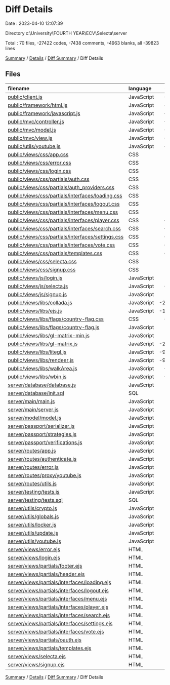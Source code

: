 # Diff Details

Date : 2023-04-10 12:07:39

Directory c:\\University\\FOURTH YEAR\\ECV\\Selecta\\server

Total : 70 files,  -27422 codes, -7438 comments, -4963 blanks, all -39823 lines

[Summary](results.md) / [Details](details.md) / [Diff Summary](diff.md) / Diff Details

## Files
| filename | language | code | comment | blank | total |
| :--- | :--- | ---: | ---: | ---: | ---: |
| [public/client.js](/public/client.js) | JavaScript | -214 | -73 | -58 | -345 |
| [public/framework/html.js](/public/framework/html.js) | JavaScript | -162 | -115 | -48 | -325 |
| [public/framework/javascript.js](/public/framework/javascript.js) | JavaScript | -409 | -67 | -122 | -598 |
| [public/mvc/controller.js](/public/mvc/controller.js) | JavaScript | -296 | -70 | -81 | -447 |
| [public/mvc/model.js](/public/mvc/model.js) | JavaScript | -164 | -47 | -51 | -262 |
| [public/mvc/view.js](/public/mvc/view.js) | JavaScript | -217 | -72 | -77 | -366 |
| [public/utils/youtube.js](/public/utils/youtube.js) | JavaScript | -317 | -41 | -47 | -405 |
| [public/views/css/app.css](/public/views/css/app.css) | CSS | -52 | -4 | -10 | -66 |
| [public/views/css/error.css](/public/views/css/error.css) | CSS | -53 | 0 | -8 | -61 |
| [public/views/css/login.css](/public/views/css/login.css) | CSS | -40 | -1 | -5 | -46 |
| [public/views/css/partials/auth.css](/public/views/css/partials/auth.css) | CSS | -87 | -3 | -12 | -102 |
| [public/views/css/partials/auth_providers.css](/public/views/css/partials/auth_providers.css) | CSS | -52 | -1 | -9 | -62 |
| [public/views/css/partials/interfaces/loading.css](/public/views/css/partials/interfaces/loading.css) | CSS | -46 | -1 | -6 | -53 |
| [public/views/css/partials/interfaces/logout.css](/public/views/css/partials/interfaces/logout.css) | CSS | -30 | -1 | -3 | -34 |
| [public/views/css/partials/interfaces/menu.css](/public/views/css/partials/interfaces/menu.css) | CSS | -31 | -1 | -5 | -37 |
| [public/views/css/partials/interfaces/player.css](/public/views/css/partials/interfaces/player.css) | CSS | -174 | -4 | -27 | -205 |
| [public/views/css/partials/interfaces/search.css](/public/views/css/partials/interfaces/search.css) | CSS | -145 | -1 | -19 | -165 |
| [public/views/css/partials/interfaces/settings.css](/public/views/css/partials/interfaces/settings.css) | CSS | -153 | -6 | -25 | -184 |
| [public/views/css/partials/interfaces/vote.css](/public/views/css/partials/interfaces/vote.css) | CSS | -145 | -1 | -19 | -165 |
| [public/views/css/partials/templates.css](/public/views/css/partials/templates.css) | CSS | -273 | -9 | -57 | -339 |
| [public/views/css/selecta.css](/public/views/css/selecta.css) | CSS | -89 | -4 | -12 | -105 |
| [public/views/css/signup.css](/public/views/css/signup.css) | CSS | -40 | -1 | -5 | -46 |
| [public/views/js/login.js](/public/views/js/login.js) | JavaScript | -15 | -2 | -5 | -22 |
| [public/views/js/selecta.js](/public/views/js/selecta.js) | JavaScript | -515 | -174 | -166 | -855 |
| [public/views/js/signup.js](/public/views/js/signup.js) | JavaScript | -17 | -2 | -5 | -24 |
| [public/views/libs/collada.js](/public/views/libs/collada.js) | JavaScript | -2,387 | -259 | -466 | -3,112 |
| [public/views/libs/ejs.js](/public/views/libs/ejs.js) | JavaScript | -1,052 | -499 | -170 | -1,721 |
| [public/views/libs/flags/country-flag.css](/public/views/libs/flags/country-flag.css) | CSS | -725 | -3 | -241 | -969 |
| [public/views/libs/flags/country-flag.js](/public/views/libs/flags/country-flag.js) | JavaScript | -88 | -74 | -22 | -184 |
| [public/views/libs/gl-matrix-min.js](/public/views/libs/gl-matrix-min.js) | JavaScript | -1 | -27 | 0 | -28 |
| [public/views/libs/gl-matrix.js](/public/views/libs/gl-matrix.js) | JavaScript | -2,079 | -1,819 | -418 | -4,316 |
| [public/views/libs/litegl.js](/public/views/libs/litegl.js) | JavaScript | -9,863 | -2,997 | -1,792 | -14,652 |
| [public/views/libs/rendeer.js](/public/views/libs/rendeer.js) | JavaScript | -9,877 | -1,540 | -1,700 | -13,117 |
| [public/views/libs/walkArea.js](/public/views/libs/walkArea.js) | JavaScript | -129 | -6 | -22 | -157 |
| [public/views/libs/wbin.js](/public/views/libs/wbin.js) | JavaScript | -297 | -135 | -67 | -499 |
| [server/database/database.js](/server/database/database.js) | JavaScript | 309 | 77 | 71 | 457 |
| [server/database/init.sql](/server/database/init.sql) | SQL | 42 | 5 | 13 | 60 |
| [server/main/main.js](/server/main/main.js) | JavaScript | 71 | 37 | 38 | 146 |
| [server/main/server.js](/server/main/server.js) | JavaScript | 498 | 161 | 156 | 815 |
| [server/model/model.js](/server/model/model.js) | JavaScript | 434 | 60 | 103 | 597 |
| [server/passport/serializer.js](/server/passport/serializer.js) | JavaScript | 11 | 8 | 7 | 26 |
| [server/passport/strategies.js](/server/passport/strategies.js) | JavaScript | 69 | 20 | 18 | 107 |
| [server/passport/verifications.js](/server/passport/verifications.js) | JavaScript | 183 | 37 | 38 | 258 |
| [server/routes/app.js](/server/routes/app.js) | JavaScript | 23 | 4 | 8 | 35 |
| [server/routes/authenticate.js](/server/routes/authenticate.js) | JavaScript | 64 | 11 | 17 | 92 |
| [server/routes/error.js](/server/routes/error.js) | JavaScript | 24 | 11 | 12 | 47 |
| [server/routes/proxy/youtube.js](/server/routes/proxy/youtube.js) | JavaScript | 21 | 9 | 8 | 38 |
| [server/routes/utils.js](/server/routes/utils.js) | JavaScript | 84 | 5 | 18 | 107 |
| [server/testing/tests.js](/server/testing/tests.js) | JavaScript | 32 | 7 | 11 | 50 |
| [server/testing/tests.sql](/server/testing/tests.sql) | SQL | 69 | 13 | 50 | 132 |
| [server/utils/crypto.js](/server/utils/crypto.js) | JavaScript | 34 | 2 | 7 | 43 |
| [server/utils/globals.js](/server/utils/globals.js) | JavaScript | 24 | 8 | 8 | 40 |
| [server/utils/locker.js](/server/utils/locker.js) | JavaScript | 53 | 11 | 15 | 79 |
| [server/utils/update.js](/server/utils/update.js) | JavaScript | 28 | 12 | 11 | 51 |
| [server/utils/youtube.js](/server/utils/youtube.js) | JavaScript | 290 | 60 | 61 | 411 |
| [server/views/error.ejs](/server/views/error.ejs) | HTML | 23 | 2 | 6 | 31 |
| [server/views/login.ejs](/server/views/login.ejs) | HTML | 32 | 4 | 15 | 51 |
| [server/views/partials/footer.ejs](/server/views/partials/footer.ejs) | HTML | 46 | 4 | 14 | 64 |
| [server/views/partials/header.ejs](/server/views/partials/header.ejs) | HTML | 34 | 6 | 19 | 59 |
| [server/views/partials/interfaces/loading.ejs](/server/views/partials/interfaces/loading.ejs) | HTML | 9 | 0 | 0 | 9 |
| [server/views/partials/interfaces/logout.ejs](/server/views/partials/interfaces/logout.ejs) | HTML | 5 | 0 | 1 | 6 |
| [server/views/partials/interfaces/menu.ejs](/server/views/partials/interfaces/menu.ejs) | HTML | 24 | 10 | 11 | 45 |
| [server/views/partials/interfaces/player.ejs](/server/views/partials/interfaces/player.ejs) | HTML | 30 | 0 | 0 | 30 |
| [server/views/partials/interfaces/search.ejs](/server/views/partials/interfaces/search.ejs) | HTML | 20 | 4 | 8 | 32 |
| [server/views/partials/interfaces/settings.ejs](/server/views/partials/interfaces/settings.ejs) | HTML | 58 | 5 | 7 | 70 |
| [server/views/partials/interfaces/vote.ejs](/server/views/partials/interfaces/vote.ejs) | HTML | 20 | 4 | 6 | 30 |
| [server/views/partials/oauth.ejs](/server/views/partials/oauth.ejs) | HTML | 18 | 7 | 9 | 34 |
| [server/views/partials/templates.ejs](/server/views/partials/templates.ejs) | HTML | 69 | 1 | 10 | 80 |
| [server/views/selecta.ejs](/server/views/selecta.ejs) | HTML | 23 | 13 | 24 | 60 |
| [server/views/signup.ejs](/server/views/signup.ejs) | HTML | 38 | 4 | 17 | 59 |

[Summary](results.md) / [Details](details.md) / [Diff Summary](diff.md) / Diff Details